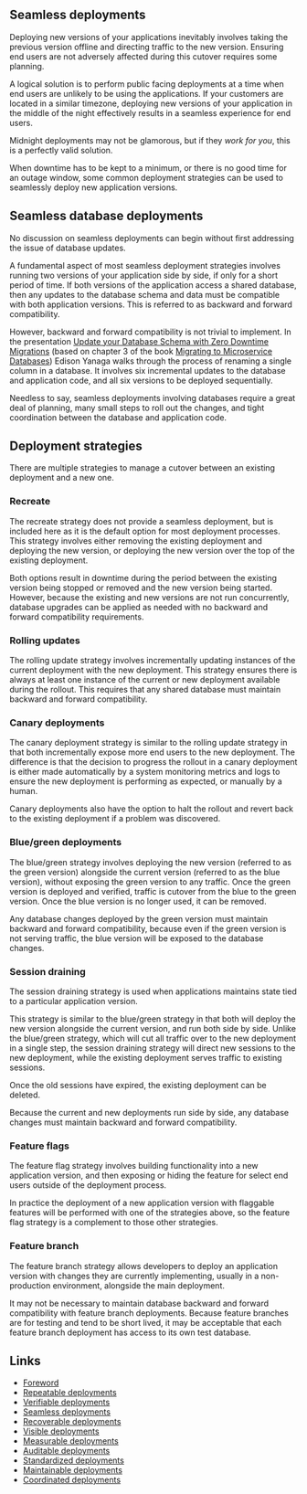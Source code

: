 ## Seamless deployments

Deploying new versions of your applications inevitably involves taking the previous version offline and directing traffic to the new version. Ensuring end users are not adversely affected during this cutover requires some planning.

A logical solution is to perform public facing deployments at a time when end users are unlikely to be using the applications. If your customers are located in a similar timezone, deploying new versions of your application in the middle of the night effectively results in a seamless experience for end users.

Midnight deployments may not be glamorous, but if they *work for you*, this is a perfectly valid solution.

When downtime has to be kept to a minimum, or there is no good time for an outage window, some common deployment strategies can be used to seamlessly deploy new application versions.

## Seamless database deployments

No discussion on seamless deployments can begin without first addressing the issue of database updates.

A fundamental aspect of most seamless deployment strategies involves running two versions of your application side by side, if only for a short period of time. If both versions of the application access a shared database, then any updates to the database schema and data must be compatible with both application versions. This is referred to as backward and forward compatibility.

However, backward and forward compatibility is not trivial to implement. In the presentation [Update your Database Schema with Zero Downtime Migrations](https://www.youtube.com/watch?v=3mj6Ni7sRN4) (based on chapter 3 of the book [Migrating to Microservice Databases](https://developers.redhat.com/books/migrating-microservice-databases-relational-monolith-distributed-data)) Edison Yanaga walks through the process of renaming a single column in a database. It involves six incremental updates to the database and application code, and all six versions to be deployed sequentially.

Needless to say, seamless deployments involving databases require a great deal of planning, many small steps to roll out the changes, and tight coordination between the database and application code.

## Deployment strategies

There are multiple strategies to manage a cutover between an existing deployment and a new one.

### Recreate

The recreate strategy does not provide a seamless deployment, but is included here as it is the default option for most deployment processes. This strategy involves either removing the existing deployment and deploying the new version, or deploying the new version over the top of the existing deployment.

Both options result in downtime during the period between the existing version being stopped or removed and the new version being started. However, because the existing and new versions are not run concurrently, database upgrades can be applied as needed with no backward and forward compatibility requirements.

### Rolling updates

The rolling update strategy involves incrementally updating instances of the current deployment with the new deployment. This strategy ensures there is always at least one instance of the current or new deployment available during the rollout. This requires that any shared database must maintain backward and forward compatibility.

### Canary deployments

The canary deployment strategy is similar to the rolling update strategy in that both incrementally expose more end users to the new deployment. The difference is that the decision to progress the rollout in a canary deployment is either made automatically by a system monitoring metrics and logs to ensure the new deployment is performing as expected, or manually by a human.

Canary deployments also have the option to halt the rollout and revert back to the existing deployment if a problem was discovered.

### Blue/green deployments

The blue/green strategy involves deploying the new version (referred to as the green version) alongside the current version (referred to as the blue version), without exposing the green version to any traffic. Once the green version is deployed and verified, traffic is cutover from the blue to the green version. Once the blue version is no longer used, it can be removed.

Any database changes deployed by the green version must maintain backward and forward compatibility, because even if the green version is not serving traffic, the blue version will be exposed to the database changes.

### Session draining

The session draining strategy is used when applications maintains state tied to a particular application version.

This strategy is similar to the blue/green strategy in that both will deploy the new version alongside the current version, and run both side by side. Unlike the blue/green strategy, which will cut all traffic over to the new deployment in a single step, the session draining strategy will direct new sessions to the new deployment, while the existing deployment serves traffic to existing sessions.

Once the old sessions have expired, the existing deployment can be deleted.

Because the current and new deployments run side by side, any database changes must maintain backward and forward compatibility.

### Feature flags

The feature flag strategy involves building functionality into a new application version, and then exposing or hiding the feature for select end users outside of the deployment process.

In practice the deployment of a new application version with flaggable features will be performed with one of the strategies above, so the feature flag strategy is a complement to those other strategies.

### Feature branch

The feature branch strategy allows developers to deploy an application version with changes they are currently implementing, usually in a non-production environment, alongside the main deployment.

It may not be necessary to maintain database backward and forward compatibility with feature branch deployments. Because feature branches are for testing and tend to be short lived, it may be acceptable that each feature branch deployment has access to its own test database.

## Links
* [Foreword](../chapter0/index.md)
* [Repeatable deployments](../chapter1/index.md)
* [Verifiable deployments](../chapter2/index.md)
* [Seamless deployments](../chapter3/index.md)
* [Recoverable deployments](../chapter4/index.md)
* [Visible deployments](../chapter5/index.md)
* [Measurable deployments](../chapter6/index.md)
* [Auditable deployments](../chapter7/index.md)
* [Standardized deployments](../chapter8/index.md)
* [Maintainable deployments](../chapter9/index.md)
* [Coordinated deployments](../chapter10/index.md)
